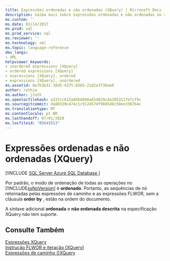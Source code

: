 ```yaml
---
title: Expressões ordenadas e não ordenadas (XQuery) | Microsoft Docs
description: Saiba mais sobre expressões ordenadas e não ordenadas no XQuery.
ms.custom: ''
ms.date: 03/14/2017
ms.prod: sql
ms.prod_service: sql
ms.reviewer: ''
ms.technology: xml
ms.topic: language-reference
dev_langs:
- XML
helpviewer_keywords:
- unordered expressions [XQuery]
- ordered expressions [XQuery]
- expressions [XQuery], ordered
- expressions [XQuery], unordered
ms.assetid: 6e7b3631-38d5-4375-b565-21d2e3f36ae0
author: rothja
ms.author: jroth
ms.openlocfilehash: a337cc615a8566040a654829c4a2853117efcf9c
ms.sourcegitcommit: da88320c474c1c9124574f90d549c50ee3387b4c
ms.translationtype: MT
ms.contentlocale: pt-BR
ms.lasthandoff: 07/01/2020
ms.locfileid: "85643513"
---
```

# <a name="ordered-and-unordered-expressions-xquery"></a>Expressões ordenadas e não ordenadas (XQuery)
[!INCLUDE [SQL Server Azure SQL Database ](../includes/applies-to-version/sqlserver.md)]

  Por padrão, o modo de ordenação de todas as operações no [!INCLUDE[ssNoVersion](../includes/ssnoversion-md.md)] é **ordenado**. Portanto, as sequências de nó retornadas pelas expressões de caminho e as expressões FLWOR, sem a cláusula **order by** , estão na ordem do documento.  
  
 A sintaxe adicional **ordenada** e **não ordenada descrita** na especificação XQuery não tem suporte.  
  
## <a name="see-also"></a>Consulte Também  
 [Expressões XQuery](../xquery/xquery-expressions.md)   
 [Instrução FLWOR e iteração &#40;XQuery&#41;](../xquery/flwor-statement-and-iteration-xquery.md)   
 [Expressões de caminho &#40;&#41;XQuery](../xquery/path-expressions-xquery.md)  
  
  
